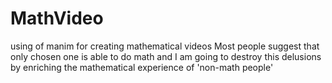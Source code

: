 # MathVideo
using of manim for creating mathematical videos
Most people suggest that only chosen one is able to do math and I am going to destroy this delusions by enriching the mathematical experience of 'non-math people'
